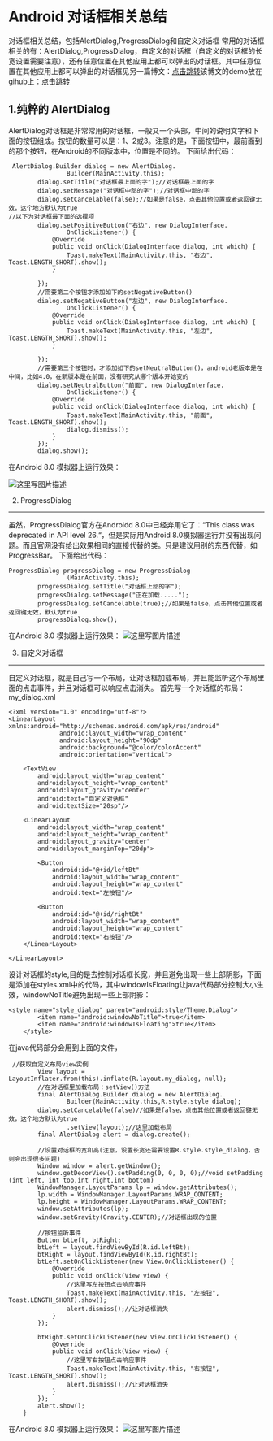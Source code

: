 # Android 对话框相关总结
对话框相关总结，包括AlertDialog,ProgressDialog和自定义对话框
常用的对话框相关的有：AlertDialog,ProgressDialog，自定义的对话框（自定义的对话框的长宽设置需要注意），还有任意位置在其他应用上都可以弹出的对话框。其中任意位置在其他应用上都可以弹出的对话框见另一篇博文：[点击跳转](http://blog.csdn.net/htwhtw123/article/details/71758817)该博文的demo放在gihub上：[点击跳转](https://github.com/HeTingwei/DialogTest)

1.纯粹的 AlertDialog
--------------
AlertDialog对话框是非常常用的对话框，一般又一个头部，中间的说明文字和下面的按钮组成。按钮的数量可以是：1、2或3。注意的是，下面按钮中，最前面到的那个按钮，在Android的不同版本中，位置是不同的。
下面给出代码：

```
 AlertDialog.Builder dialog = new AlertDialog.
                Builder(MainActivity.this);
        dialog.setTitle("对话框最上面的字");//对话框最上面的字
        dialog.setMessage("对话框中部的字");//对话框中部的字
        dialog.setCancelable(false);//如果是false，点击其他位置或者返回键无效，这个地方默认为true
//以下为对话框最下面的选择项
        dialog.setPositiveButton("右边", new DialogInterface.
                OnClickListener() {
            @Override
            public void onClick(DialogInterface dialog, int which) {
                Toast.makeText(MainActivity.this, "右边", Toast.LENGTH_SHORT).show();
            }

        });
        //需要第二个按钮才添加如下的setNegativeButton()
        dialog.setNegativeButton("左边", new DialogInterface.
                OnClickListener() {
            @Override
            public void onClick(DialogInterface dialog, int which) {
                Toast.makeText(MainActivity.this, "左边", Toast.LENGTH_SHORT).show();
            }

        });
        //需要第三个按钮时，才添加如下的setNeutralButton()，android老版本是在中间，比如4.0，在新版本是在前面，没有研究从哪个版本开始变的
        dialog.setNeutralButton("前面", new DialogInterface.
                OnClickListener() {
            @Override
            public void onClick(DialogInterface dialog, int which) {
                Toast.makeText(MainActivity.this, "前面", Toast.LENGTH_SHORT).show();
                dialog.dismiss();
            }
        });
        dialog.show();
```
在Android 8.0 模拟器上运行效果：

![这里写图片描述](http://img.blog.csdn.net/20170822214229293?watermark/2/text/aHR0cDovL2Jsb2cuY3Nkbi5uZXQvaHR3aHR3MTIz/font/5a6L5L2T/fontsize/400/fill/I0JBQkFCMA==/dissolve/70/gravity/SouthEast)


2. ProgressDialog
-----------------
虽然，ProgressDialog官方在Androidd 8.0中已经弃用它了：“This class was deprecated in API level 26.“，但是实际用Android 8.0模拟器运行并没有出现问题。而且官网没有给出效果相同的直接代替的类。只是建议用别的东西代替，如ProgressBar。
下面给出代码：

```
ProgressDialog progressDialog = new ProgressDialog
                (MainActivity.this);
        progressDialog.setTitle("对话框上部的字");
        progressDialog.setMessage("正在加载.....");
        progressDialog.setCancelable(true);//如果是false，点击其他位置或者返回键无效，默认为true
        progressDialog.show();
```
在Android 8.0 模拟器上运行效果：
![这里写图片描述](http://img.blog.csdn.net/20170822214314274?watermark/2/text/aHR0cDovL2Jsb2cuY3Nkbi5uZXQvaHR3aHR3MTIz/font/5a6L5L2T/fontsize/400/fill/I0JBQkFCMA==/dissolve/70/gravity/SouthEast)

3. 自定义对话框
---------
   自定义对话框，就是自己写一个布局，让对话框加载布局，并且能监听这个布局里面的点击事件，并且对话框可以响应点击消失。
首先写一个对话框的布局：my_dialog.xml

```
<?xml version="1.0" encoding="utf-8"?>
<LinearLayout xmlns:android="http://schemas.android.com/apk/res/android"
              android:layout_width="wrap_content"
              android:layout_height="90dp"
              android:background="@color/colorAccent"
              android:orientation="vertical">

    <TextView
        android:layout_width="wrap_content"
        android:layout_height="wrap_content"
        android:layout_gravity="center"
        android:text="自定义对话框"
        android:textSize="20sp"/>

    <LinearLayout
        android:layout_width="wrap_content"
        android:layout_height="wrap_content"
        android:layout_gravity="center"
        android:layout_marginTop="20dp">

        <Button
            android:id="@+id/leftBt"
            android:layout_width="wrap_content"
            android:layout_height="wrap_content"
            android:text="左按钮"/>

        <Button
            android:id="@+id/rightBt"
            android:layout_width="wrap_content"
            android:layout_height="wrap_content"
            android:text="右按钮"/>
    </LinearLayout>

</LinearLayout>
```


设计对话框的style,目的是去控制对话框长宽，并且避免出现一些上部阴影，下面是添加在styles.xml中的代码，其中windowIsFloating让java代码部分控制大小生效，windowNoTitle避免出现一些上部阴影：

```
<style name="style_dialog" parent="android:style/Theme.Dialog">
        <item name="android:windowNoTitle">true</item>
        <item name="android:windowIsFloating">true</item>
    </style>
```

在java代码部分会用到上面的文件，

```
 //获取自定义布局view实例
        View layout = LayoutInflater.from(this).inflate(R.layout.my_dialog, null);
        //在对话框里加载布局：setView()方法
        final AlertDialog.Builder dialog = new AlertDialog.
                Builder(MainActivity.this,R.style.style_dialog);
        dialog.setCancelable(false)//如果是false，点击其他位置或者返回键无效，这个地方默认为true
                .setView(layout);//这里加载布局
        final AlertDialog alert = dialog.create();

        //设置对话框的宽和高(注意，设置长宽还需要设置R.style.style_dialog，否则会出现很多问题)
        Window window = alert.getWindow();
        window.getDecorView().setPadding(0, 0, 0, 0);//void setPadding (int left, int top,int right,int bottom)
        WindowManager.LayoutParams lp = window.getAttributes();
        lp.width = WindowManager.LayoutParams.WRAP_CONTENT;
        lp.height = WindowManager.LayoutParams.WRAP_CONTENT;
        window.setAttributes(lp);
        window.setGravity(Gravity.CENTER);//对话框出现的位置

        //按钮监听事件
        Button btLeft, btRight;
        btLeft = layout.findViewById(R.id.leftBt);
        btRight = layout.findViewById(R.id.rightBt);
        btLeft.setOnClickListener(new View.OnClickListener() {
            @Override
            public void onClick(View view) {
                //这里写左按钮点击响应事件
                Toast.makeText(MainActivity.this, "左按钮", Toast.LENGTH_SHORT).show();
                alert.dismiss();//让对话框消失
            }
        });

        btRight.setOnClickListener(new View.OnClickListener() {
            @Override
            public void onClick(View view) {
                //这里写右按钮点击响应事件
                Toast.makeText(MainActivity.this, "右按钮", Toast.LENGTH_SHORT).show();
                alert.dismiss();//让对话框消失
            }
        });
        alert.show();
    }
```
在Android 8.0 模拟器上运行效果：
![这里写图片描述](http://img.blog.csdn.net/20170822214341915?watermark/2/text/aHR0cDovL2Jsb2cuY3Nkbi5uZXQvaHR3aHR3MTIz/font/5a6L5L2T/fontsize/400/fill/I0JBQkFCMA==/dissolve/70/gravity/SouthEast)
